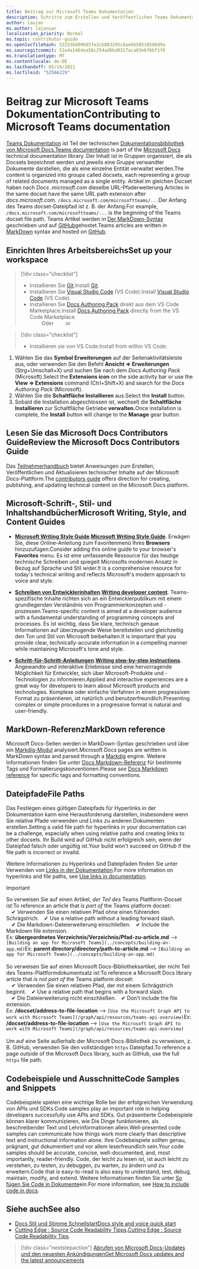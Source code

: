 ```yaml
---
title: Beitrag zur Microsoft Teams Dokumentation
description: Schritte zum Erstellen und Veröffentlichen Teams Dokumentation
author: laujan
ms.author: lajanuar
localization_priority: Normal
ms.topic: contributor-guide
ms.openlocfilehash: 52253bb096857e2cb883295c8ae6b58518506d9a
ms.sourcegitcommit: 51e4a1464ea58c254ad6bd0317aca03ebf6bf1f6
ms.translationtype: MT
ms.contentlocale: de-DE
ms.lasthandoff: 05/19/2021
ms.locfileid: "52566229"
---
```

# <a name="contributing-to-microsoft-teams-documentation"></a><span data-ttu-id="f4e27-103">Beitrag zur Microsoft Teams Dokumentation</span><span class="sxs-lookup"><span data-stu-id="f4e27-103">Contributing to Microsoft Teams documentation</span></span>

<span data-ttu-id="f4e27-104">[Teams Dokumentation](/microsoftteams/platform/overview) ist Teil der technischen [Dokumentationsbibliothek von Microsoft Docs.](https://docs.microsoft.com/)</span><span class="sxs-lookup"><span data-stu-id="f4e27-104">[Teams documentation](/microsoftteams/platform/overview) is part of the [Microsoft Docs](https://docs.microsoft.com/) technical documentation library.</span></span> <span data-ttu-id="f4e27-105">Der Inhalt ist in Gruppen organisiert, die als Docsets bezeichnet werden und jeweils eine Gruppe verwandter Dokumente darstellen, die als eine einzelne Entität verwaltet werden.</span><span class="sxs-lookup"><span data-stu-id="f4e27-105">The content is organized into groups called docsets, each representing a group of related documents managed as a single entity.</span></span> <span data-ttu-id="f4e27-106">Artikel im gleichen Docset haben nach *Docs <span></span> .microsoft.com* dieselbe URL-Pfaderweiterung.</span><span class="sxs-lookup"><span data-stu-id="f4e27-106">Articles in the same docset have the same URL path extension after *docs<span></span>.microsoft.com*.</span></span>  <span data-ttu-id="f4e27-107">`/docs.microsoft.com/microsoftteams/...`Der Anfang des Teams docset-Dateipfad ist z. B. der Anfang.</span><span class="sxs-lookup"><span data-stu-id="f4e27-107">For example,  `/docs.microsoft.com/microsoftteams/...`   is the beginning of the Teams docset file path.</span></span> <span data-ttu-id="f4e27-108">Teams Artikel werden in [Der MarkDown-Syntax](#markdown-reference) geschrieben und auf [GitHub](https://github.com/MicrosoftDocs/msteams-docs/tree/master/msteams-platform)gehostet.</span><span class="sxs-lookup"><span data-stu-id="f4e27-108">Teams articles are written in  [MarkDown](#markdown-reference) syntax and hosted on [GitHub](https://github.com/MicrosoftDocs/msteams-docs/tree/master/msteams-platform).</span></span>

## <a name="set-up-your-workspace"></a><span data-ttu-id="f4e27-109">Einrichten Ihres Arbeitsbereichs</span><span class="sxs-lookup"><span data-stu-id="f4e27-109">Set up your workspace</span></span>

> [!div class="checklist"]
>
> * <span data-ttu-id="f4e27-110">Installieren Sie [Git](https://git-scm.com/book/en/v2/Getting-Started-Installing-Git).</span><span class="sxs-lookup"><span data-stu-id="f4e27-110">Install [Git](https://git-scm.com/book/en/v2/Getting-Started-Installing-Git).</span></span>
> * <span data-ttu-id="f4e27-111">Installieren Sie [Visual Studio Code](https://code.visualstudio.com/) (VS Code).</span><span class="sxs-lookup"><span data-stu-id="f4e27-111">Install [Visual Studio Code](https://code.visualstudio.com/) (VS Code).</span></span>
> * <span data-ttu-id="f4e27-112">Installieren Sie [Docs Authoring Pack](https://marketplace.visualstudio.com/items?itemName=docsmsft.docs-authoring-pack) direkt aus dem VS Code Marketplace.</span><span class="sxs-lookup"><span data-stu-id="f4e27-112">Install [Docs Authoring Pack](https://marketplace.visualstudio.com/items?itemName=docsmsft.docs-authoring-pack) directly from the VS Code Marketplace.</span></span>
<br><span data-ttu-id="f4e27-113">&emsp;&emsp; Oder</span><span class="sxs-lookup"><span data-stu-id="f4e27-113">&emsp;&emsp; or</span></span>

> [!div class="checklist"]
>
> * <span data-ttu-id="f4e27-114">Installieren sie von VS Code:</span><span class="sxs-lookup"><span data-stu-id="f4e27-114">Install from within VS Code:</span></span>

   1. <span data-ttu-id="f4e27-115">Wählen Sie das **Symbol Erweiterungen** auf der Seitenaktivitätsleiste aus, oder verwenden Sie den Befehl **Ansicht => Erweiterungen** (Strg+Umschalt+X) und suchen Sie nach dem *Docs Authoring Pack* (Microsoft).</span><span class="sxs-lookup"><span data-stu-id="f4e27-115">Select the **Extensions icon** on the side activity bar or use the **View => Extensions** command (Ctrl+Shift+X) and search for the *Docs Authoring Pack* (Microsoft).</span></span>
   1. <span data-ttu-id="f4e27-116">Wählen Sie die **Schaltfläche Installieren** aus.</span><span class="sxs-lookup"><span data-stu-id="f4e27-116">Select the **Install** button.</span></span>
   1. <span data-ttu-id="f4e27-117">Sobald die Installation abgeschlossen ist, wechselt die **Schaltfläche Installieren** zur Schaltfläche Getriebe **verwalten.**</span><span class="sxs-lookup"><span data-stu-id="f4e27-117">Once installation is complete, the **Install** button will change to the **Manage** gear button.</span></span>

## <a name="review-the-microsoft-docs-contributors-guide"></a><span data-ttu-id="f4e27-118">Lesen Sie das Microsoft Docs Contributors Guide</span><span class="sxs-lookup"><span data-stu-id="f4e27-118">Review the Microsoft Docs Contributors Guide</span></span>

<span data-ttu-id="f4e27-119">Das [Teilnehmerhandbuch](/contribute) bietet Anweisungen zum Erstellen, Veröffentlichen und Aktualisieren technischer Inhalte auf der Microsoft Docs-Plattform.</span><span class="sxs-lookup"><span data-stu-id="f4e27-119">The [contributors guide](/contribute) offers direction for creating, publishing, and updating technical content on the Microsoft Docs platform.</span></span>

## <a name="microsoft-writing-style-and-content-guides"></a><span data-ttu-id="f4e27-120">Microsoft-Schrift-, Stil- und Inhaltshandbücher</span><span class="sxs-lookup"><span data-stu-id="f4e27-120">Microsoft Writing, Style, and Content Guides</span></span>

* <span data-ttu-id="f4e27-121">**[Microsoft Writing Style Guide](/style-guide/welcome)**.</span><span class="sxs-lookup"><span data-stu-id="f4e27-121">**[Microsoft Writing Style Guide](/style-guide/welcome)**.</span></span> <span data-ttu-id="f4e27-122">Erwägen Sie, diese Online-Anleitung zum Favoritenmenü Ihres **Browsers** hinzuzufügen.</span><span class="sxs-lookup"><span data-stu-id="f4e27-122">Consider adding this online guide  to your browser's **Favorites** menu.</span></span> <span data-ttu-id="f4e27-123">Es ist eine umfassende Ressource für das heutige technische Schreiben und spiegelt Microsofts modernen Ansatz in Bezug auf Sprache und Stil wider.</span><span class="sxs-lookup"><span data-stu-id="f4e27-123">It is a comprehensive resource for today's technical writing and reflects Microsoft's modern approach to voice and style.</span></span>

* <span data-ttu-id="f4e27-124">**[Schreiben von Entwicklerinhalten](/style-guide/developer-content/)**.</span><span class="sxs-lookup"><span data-stu-id="f4e27-124">**[Writing developer content](/style-guide/developer-content/)**.</span></span> <span data-ttu-id="f4e27-125">Teams-spezifische Inhalte richten sich an ein Entwicklerpublikum mit einem grundlegenden Verständnis von Programmierkonzepten und -prozessen.</span><span class="sxs-lookup"><span data-stu-id="f4e27-125">Teams-specific content is aimed at a developer audience with a fundamental understanding of programming concepts and processes.</span></span> <span data-ttu-id="f4e27-126">Es ist wichtig, dass Sie klare, technisch genaue Informationen auf überzeugende Weise bereitstellen und gleichzeitig den Ton und Stil von Microsoft beibehalten.</span><span class="sxs-lookup"><span data-stu-id="f4e27-126">It is important that you provide clear, technically-accurate information in a compelling manner while maintaining Microsoft's tone and style.</span></span>

* <span data-ttu-id="f4e27-127">**[Schritt-für-Schritt-Anleitungen](/style-guide/procedures-instructions/writing-step-by-step-instructions)**.</span><span class="sxs-lookup"><span data-stu-id="f4e27-127">**[Writing step-by-step instructions](/style-guide/procedures-instructions/writing-step-by-step-instructions)**.</span></span> <span data-ttu-id="f4e27-128">Angewandte und interaktive Erlebnisse sind eine hervorragende Möglichkeit für Entwickler, sich über Microsoft-Produkte und -Technologien zu informieren.</span><span class="sxs-lookup"><span data-stu-id="f4e27-128">Applied and interactive experiences are a great way for developers to learn about Microsoft products and technologies.</span></span> <span data-ttu-id="f4e27-129">Komplexe oder einfache Verfahren in einem progressiven Format zu präsentieren, ist natürlich und benutzerfreundlich.</span><span class="sxs-lookup"><span data-stu-id="f4e27-129">Presenting complex or simple procedures in a progressive format is natural and user-friendly.</span></span>

## <a name="markdown-reference"></a><span data-ttu-id="f4e27-130">MarkDown-Referenz</span><span class="sxs-lookup"><span data-stu-id="f4e27-130">MarkDown reference</span></span>

 <span data-ttu-id="f4e27-131">Microsoft Docs-Seiten werden in MarkDown-Syntax geschrieben und über ein [Markdig-Modul](https://github.com/lunet-io/markdig) analysiert.</span><span class="sxs-lookup"><span data-stu-id="f4e27-131">Microsoft Docs pages are written in MarkDown syntax and parsed through a [Markdig](https://github.com/lunet-io/markdig) engine.</span></span> <span data-ttu-id="f4e27-132">Weitere Informationen finden Sie *unter* [Docs Markdown-Referenz](/contribute/markdown-reference) für bestimmte Tags und Formatierungskonventionen.</span><span class="sxs-lookup"><span data-stu-id="f4e27-132">Please *see* [Docs Markdown reference](/contribute/markdown-reference) for specific tags and formatting conventions.</span></span>

## <a name="file-paths"></a><span data-ttu-id="f4e27-133">Dateipfade</span><span class="sxs-lookup"><span data-stu-id="f4e27-133">File Paths</span></span>

<span data-ttu-id="f4e27-134">Das Festlegen eines gültigen Dateipfads für Hyperlinks in der Dokumentation kann eine Herausforderung darstellen, insbesondere wenn Sie relative Pfade verwenden und Links zu anderen Dokumenten erstellen.</span><span class="sxs-lookup"><span data-stu-id="f4e27-134">Setting a valid file path for hyperlinks in your documentation can be a challenge, especially when using relative paths and creating links to other docsets.</span></span>  <span data-ttu-id="f4e27-135">Ihr Build wird auf GitHub nicht erfolgreich sein, wenn der Dateipfad falsch oder ungültig ist.</span><span class="sxs-lookup"><span data-stu-id="f4e27-135">Your build won't succeed on GitHub if the file path is incorrect or invalid.</span></span>

<span data-ttu-id="f4e27-136">Weitere Informationen zu Hyperlinks und Dateipfaden finden Sie unter Verwenden von [Links in der Dokumentation](/contribute/how-to-write-links).</span><span class="sxs-lookup"><span data-stu-id="f4e27-136">For more information on hyperlinks and file paths, see [Use links in documentation](/contribute/how-to-write-links).</span></span>

>[!IMPORTANT]
> <span data-ttu-id="f4e27-137">So verweisen Sie auf einen Artikel, *der Teil des* Teams Plattform-Docset ist:</span><span class="sxs-lookup"><span data-stu-id="f4e27-137">To reference an article that is *part of* the Teams platform docset:</span></span><br>
> <span data-ttu-id="f4e27-138">&emsp;&#x2714; Verwenden Sie einen relativen Pfad ohne einen führenden Schrägstrich.</span><span class="sxs-lookup"><span data-stu-id="f4e27-138">&emsp;&#x2714; Use a relative path without a leading forward slash.</span></span><br>
> <span data-ttu-id="f4e27-139">&emsp;&#x2714; Die Markdown-Dateierweiterung einschließen.</span><span class="sxs-lookup"><span data-stu-id="f4e27-139">&emsp;&#x2714; Include the Markdown file extension.</span></span><br>
><span data-ttu-id="f4e27-140">Ex:  **übergeordnetes Verzeichnis/Verzeichnis/Pfad-zu-article.md** —> `[Building an app for Microsoft Teams](../concepts/building-an-app.md)`</span><span class="sxs-lookup"><span data-stu-id="f4e27-140">Ex:  **parent directory/directory/path-to-article.md** —> `[Building an app for Microsoft Teams](../concepts/building-an-app.md)`</span></span> <br><br>
> <span data-ttu-id="f4e27-141">So verweisen Sie auf einen Microsoft Docs-Bibliotheksartikel, der nicht Teil des Teams-Plattformdokumentsatz *ist:*</span><span class="sxs-lookup"><span data-stu-id="f4e27-141">To reference a Microsoft Docs library article that *is not part of* the Teams platform docset:</span></span><br>
> <span data-ttu-id="f4e27-142">&emsp;&#x2714; Verwenden Sie einen relativen Pfad, der mit einem Schrägstrich beginnt.</span><span class="sxs-lookup"><span data-stu-id="f4e27-142">&emsp;&#x2714; Use a relative path that begins with a forward slash.</span></span><br>
> <span data-ttu-id="f4e27-143">&emsp;&#x2714; Die Dateierweiterung nicht einschließen.</span><span class="sxs-lookup"><span data-stu-id="f4e27-143">&emsp;&#x2714; Don't include the file extension.</span></span> <br> <span data-ttu-id="f4e27-144">Ex:  **/docset/address-to-file-location** —> `[Use the Microsoft Graph API to work with Microsoft Teams](/graph/api/resources/teams-api-overview)`</span><span class="sxs-lookup"><span data-stu-id="f4e27-144">Ex:  **/docset/address-to-file-location** —> `[Use the Microsoft Graph API to work with Microsoft Teams](/graph/api/resources/teams-api-overview)`</span></span><br><br>
> <span data-ttu-id="f4e27-145">Um auf eine Seite außerhalb der Microsoft Docs-Bibliothek zu verweisen, z. B. GitHub, verwenden Sie den vollständigen `https` Dateipfad.</span><span class="sxs-lookup"><span data-stu-id="f4e27-145">To reference a page outside of the Microsoft Docs library, such as GitHub, use the full `https` file path.</span></span><br>

## <a name="code-samples-and-snippets"></a><span data-ttu-id="f4e27-146">Codebeispiele und Ausschnitte</span><span class="sxs-lookup"><span data-stu-id="f4e27-146">Code Samples and Snippets</span></span>

<span data-ttu-id="f4e27-147">Codebeispiele spielen eine wichtige Rolle bei der erfolgreichen Verwendung von APIs und SDKs.</span><span class="sxs-lookup"><span data-stu-id="f4e27-147">Code samples play an important role in helping developers successfully use APIs and SDKs.</span></span> <span data-ttu-id="f4e27-148">Gut präsentierte Codebeispiele können klarer kommunizieren, wie Die Dinge funktionieren, als beschreibender Text und Lehrinformationen allein.</span><span class="sxs-lookup"><span data-stu-id="f4e27-148">Well-presented code samples can communicate how things work more clearly than descriptive text and instructional information alone.</span></span> <span data-ttu-id="f4e27-149">Ihre Codebeispiele sollten genau, prägnant, gut dokumentiert und vor allem leserfreundlich sein.</span><span class="sxs-lookup"><span data-stu-id="f4e27-149">Your code samples should be accurate, concise, well-documented, and, most importantly, reader-friendly.</span></span> <span data-ttu-id="f4e27-150">Code, der leicht zu lesen ist, ist auch leicht zu verstehen, zu testen, zu debuggen, zu warten, zu ändern und zu erweitern.</span><span class="sxs-lookup"><span data-stu-id="f4e27-150">Code that is easy-to-read is also easy to understand, test, debug, maintain, modify, and extend.</span></span> <span data-ttu-id="f4e27-151">Weitere Informationen finden Sie unter [So fügen Sie Code in Dokumente](/contribute/code-in-docs)ein.</span><span class="sxs-lookup"><span data-stu-id="f4e27-151">For more information, see [How to include code in docs](/contribute/code-in-docs).</span></span>

## <a name="see-also"></a><span data-ttu-id="f4e27-152">Siehe auch</span><span class="sxs-lookup"><span data-stu-id="f4e27-152">See also</span></span>

* [<span data-ttu-id="f4e27-153">Docs Stil und Stimme Schnellstart</span><span class="sxs-lookup"><span data-stu-id="f4e27-153">Docs style and voice quick start</span></span>](/contribute/style-quick-start)
* <span data-ttu-id="f4e27-154">[Cutting Edge : Source Code Readability Tipps](/archive/msdn-magazine/2014/october/cutting-edge-source-code-readability-tips).</span><span class="sxs-lookup"><span data-stu-id="f4e27-154">[Cutting Edge : Source Code Readability Tips](/archive/msdn-magazine/2014/october/cutting-edge-source-code-readability-tips).</span></span>

> [!div class="nextstepaction"]
> [<span data-ttu-id="f4e27-155">Abrufen von Microsoft Docs-Updates und den neuesten Ankündigungen</span><span class="sxs-lookup"><span data-stu-id="f4e27-155">Get Microsoft Docs updates and the latest announcements</span></span>](/teamblog)

